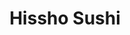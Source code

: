 ---
layout: place
title: "Hissho Sushi"
permalink: /tennessee/nashville/hissho-sushi.html
stateAbbr: TN
stateName: Tennessee
cityName: Nashville
place_id: ChIJS1K3Q61uZIgR-E_0OZm1ikg
photos:
  - name: >-
      places/ChIJS1K3Q61uZIgR-E_0OZm1ikg/photos/AeeoHcL-A96tY-pmwnOpXS27wmssd6_TVHroRBQSnD1oSdxgCNBbRAmLuaNaGUqrPUb8d8Gnz3_50ihADOwylZ5IFPBQI4isO7oGzAYvsqyj9-X_BQBG39YGPK4jgT7VFnUlGvBgpZ8q8t3GS2lc9Hgl66hO5FTWC2nlkTzBipe4l4by68wporBgko1iluZs9Sgd89JsNBcYHHAb1KnZFouwpt0ZAW23w0Ib-zTzWJCFoVAjVXFA3s4aqCqwcgoXqhAr2DkhwJe3Pzd9zJANOAQJvKw2SmCQW34F5e4bEWGcFYCSlLfzD49Pp7uQ4a64VfRBugjzDX5QsH_PvEwGAukrV-i1-0VKT54NtrnSPbt72zeR_nz3dLG36niPv5AouB7tuVfkl4BYxLeVbWOlMJzRKMSATtdOfHq105Qt6pCf_7cmvg
    widthPx: 4000
    heightPx: 3000
    authorAttributions:
      - displayName: Jordan
        uri: https://maps.google.com/maps/contrib/113786755451382592469
        photoUri: >-
          https://lh3.googleusercontent.com/a-/ALV-UjWgcfg0T-XcblArlBepPNlIHsJouxLgubOTYPLMxOHUzSM9g5_2pw=s100-p-k-no-mo
    flagContentUri: >-
      https://www.google.com/local/imagery/report/?cb_client=maps_api_places.places_api&image_key=!1e10!2sCIHM0ogKEICAgICUmvODBw&hl=en-US
    googleMapsUri: >-
      https://www.google.com/maps/place//data=!3m4!1e2!3m2!1sCIHM0ogKEICAgICUmvODBw!2e10!4m2!3m1!1s0x88646ead43b7524b:0x488ab59939f44ff8
  - name: >-
      places/ChIJS1K3Q61uZIgR-E_0OZm1ikg/photos/AeeoHcJThjanlrvyXzzp7fY8_Xv2-Xt6oWcGb_cCK5QO3HBwpCQ1WwJVkFbFP3bnekI4RDtBuO_fctOyKA0aUPTXgVOd7kTJRYpUVhQCjPKuKbNjZWJqFHozBhAnguqBnIv2MdZHhuREgBzqgdLtM5F0EbfHzhm9iljOs7RWu0cxHkhyCJioMgEHBLIy-x_LicjpFvtFR8HPJTw_wn4pCJwmQfsYKvZIl-uKFlSYGq2ecfSAKxSeY5Eblj9lhVC0jItsyMlCaIbpzjsjBvTMOhgrTlvC-sSfe4fDvXw93JIyqSR-V-7XSW1XA8M_3S_mpryqgtOgEWUYGhJIGpU0BtoVxeUEr6bfagiLd0dTN6NXGcK1N0HvOVgOzSb3AQnxm1zS1rBlunwinqbnQGspgl1y2By2XZIVzoa0OdTXRrFe2b-L_Eo
    widthPx: 3024
    heightPx: 4032
    authorAttributions:
      - displayName: Silver Cummings
        uri: https://maps.google.com/maps/contrib/102031944848709638647
        photoUri: >-
          https://lh3.googleusercontent.com/a-/ALV-UjVX6fIPvvgzLi8O3ZNCUjzaRng1SN0dI4vkwzX0YF30IJWViOJF=s100-p-k-no-mo
    flagContentUri: >-
      https://www.google.com/local/imagery/report/?cb_client=maps_api_places.places_api&image_key=!1e10!2sCIHM0ogKEICAgIDJyK3brAE&hl=en-US
    googleMapsUri: >-
      https://www.google.com/maps/place//data=!3m4!1e2!3m2!1sCIHM0ogKEICAgIDJyK3brAE!2e10!4m2!3m1!1s0x88646ead43b7524b:0x488ab59939f44ff8
  - name: >-
      places/ChIJS1K3Q61uZIgR-E_0OZm1ikg/photos/AeeoHcLKQJmlKEqGH2jS2H3ylUMlx59Fe40Wr_2j7EaCSDdhnpuawcJLjX-uffAZghWYswGeE6SAzAW5nJipK-zhq2N7DmD-s4x5hPl6R-4bEWjBWfcDUOLfuZN2pIuw96zAAi9V3mx1-fDAXbuVjtw3w_PlMG1hOafwNjGnb8t6AdQwsEi8Gw8iDBl991nIl7_Yj2W2IqqIZL4J8LQ1vddnqj7espY0PphSNvugyrnS9EzNLdGMNnZe2UaC3UwePcOgzXPYbTRn0t6Ey8fv5nuGvVlULMM-yfgfT63s2Zz0JV1RcP3JDUPhb8v8jB8k1yIHGj-5Lt8frIpWDsCgYQjJKm7odOrx2DIA6tiqyWsvQ_FRlbJexTQHp3wD6JotHROwYaOsoUzOB96CYU7to2NH7UR3Ww_DgcGZ-pwQi01AZFSG5g
    widthPx: 3024
    heightPx: 4032
    authorAttributions:
      - displayName: Northern Virginia
        uri: https://maps.google.com/maps/contrib/110080793047899558203
        photoUri: >-
          https://lh3.googleusercontent.com/a-/ALV-UjVSv3uJimd8yLQi847MohfFqUz0f1IYWOMw6tkNoDNGqZ2YzAf7=s100-p-k-no-mo
    flagContentUri: >-
      https://www.google.com/local/imagery/report/?cb_client=maps_api_places.places_api&image_key=!1e10!2sCIHM0ogKEICAgIDH4_L0IQ&hl=en-US
    googleMapsUri: >-
      https://www.google.com/maps/place//data=!3m4!1e2!3m2!1sCIHM0ogKEICAgIDH4_L0IQ!2e10!4m2!3m1!1s0x88646ead43b7524b:0x488ab59939f44ff8
  - name: >-
      places/ChIJS1K3Q61uZIgR-E_0OZm1ikg/photos/AeeoHcJUhjQrKDqBzCKn2hZ5_s1Fu8oj4Exy7hQ4CbyWpj5m2KmIgIiO2EDvWb9wg5pftozYi4ybvsGCnPUSjUXfTpILI2j6NEBoFGbwvXbAtPGI8lDAI0HVp5cpmd7NZt7ANaKcxxQ2Bl-8x4CVkTlkMr1sTIdVrwxxCLpySNDOVEtdZ3jYb8V38vmpqwgzAQOoDvsUUbgBdWU338BGv8mRliIPzrccuNVeQkcozlHc8_UcCBsH8LRkyevsfgSFfXgsRFKLSxxB2u291phKBCx5egnVKmHGsKAArfuFZVI3fUQ8Zl1vhGNrjzI272VgIC33Dy0zteLb8g3TbapVHdyu_bYuJzXwAsCQV_Egjix3LTrove5_8DqVLlYyY6syy3cyfQFw5rIjBU4ttJtQgYCjc3j0Zk6_Yz7rboorejgmw4AVPw
    widthPx: 3024
    heightPx: 4032
    authorAttributions:
      - displayName: Northern Virginia
        uri: https://maps.google.com/maps/contrib/110080793047899558203
        photoUri: >-
          https://lh3.googleusercontent.com/a-/ALV-UjVSv3uJimd8yLQi847MohfFqUz0f1IYWOMw6tkNoDNGqZ2YzAf7=s100-p-k-no-mo
    flagContentUri: >-
      https://www.google.com/local/imagery/report/?cb_client=maps_api_places.places_api&image_key=!1e10!2sCIHM0ogKEICAgIDH4_KWRQ&hl=en-US
    googleMapsUri: >-
      https://www.google.com/maps/place//data=!3m4!1e2!3m2!1sCIHM0ogKEICAgIDH4_KWRQ!2e10!4m2!3m1!1s0x88646ead43b7524b:0x488ab59939f44ff8
  - name: >-
      places/ChIJS1K3Q61uZIgR-E_0OZm1ikg/photos/AeeoHcK4GC9zHvU54cpiMfmWUEI2emZTQvTvixYrR-W9QYRO4ZB8SDvwoMrmQEOTUHhZ4StvbbBIHhX7wIBsPHpHH7EDCPtuH8jt8SjGwG6dZ29_rX-mySKPOuFNvjlX1Q_5ukon4sa9bGx3FiCemtvDjgL6qiLvPrrZzSlwOzkUcRxVFrzmnxKG_cakeegj3XAZ-35w-u0ur_ZXtBlE5zMZKud0msupCKISChtk8BXK6BdI5pcWr1yox4YMw9_cpCsBcbc2YevLiyAwtT7S7VAW1drA7aBnkJ_idzDRskyvbkM2hCsJKWFvMQ98CcYZ2lo53PaiIwyqtIEMSJPnVMjQEYpq9uTLEC2RqeTxy6fM5VTXP95PtOFwj1ATXWJKt-wHZQjNuDY4n6FdUv8WdJcse0GoPlrhF2oArg0w9j87WprNng
    widthPx: 3024
    heightPx: 4032
    authorAttributions:
      - displayName: Northern Virginia
        uri: https://maps.google.com/maps/contrib/110080793047899558203
        photoUri: >-
          https://lh3.googleusercontent.com/a-/ALV-UjVSv3uJimd8yLQi847MohfFqUz0f1IYWOMw6tkNoDNGqZ2YzAf7=s100-p-k-no-mo
    flagContentUri: >-
      https://www.google.com/local/imagery/report/?cb_client=maps_api_places.places_api&image_key=!1e10!2sCIHM0ogKEICAgIDH4_Khbw&hl=en-US
    googleMapsUri: >-
      https://www.google.com/maps/place//data=!3m4!1e2!3m2!1sCIHM0ogKEICAgIDH4_Khbw!2e10!4m2!3m1!1s0x88646ead43b7524b:0x488ab59939f44ff8
  - name: >-
      places/ChIJS1K3Q61uZIgR-E_0OZm1ikg/photos/AeeoHcI4fdPxdjcWXlYxEBBqjoK28VpYYFKTYgAC3TRg1RPUzYnwIMTU76fMCdr1iUBsiAHfQ-0uHhCiCrhtCJeAZ6pesmuRRiUL5Z237ATz0Xsq2roMADnCvy1yabIS6bPZ9yynz4ILj5QhcZ9BtT8j-H6wTHhtdtXx6yY0RBhhBodq55rPZWIlyMidos1TpIdvX9nsLQwQsSr-g5AVbeIG-Yv6hiV2fJrJYl-6CJrvR48Z_WOeJs_w8k5jYkfTFt1X1rutMf-nUVBCSd_P2qQhWKsQnXXUU-QdsE-7Vbb0kOn6Ek2e9EfFd9hn7saFHKrhqnU_oCdh_WjSuQNNVpKQS2JaFQYKWNRN0SQSrcf0qQwmtexu8wYnEhDwjJFThAQ7K595Zph78b1Tvj1_DiGSbdUnkTQZriJ-ZwMtFkgrGgo
    widthPx: 4032
    heightPx: 3024
    authorAttributions:
      - displayName: Angela Khan-Norton
        uri: https://maps.google.com/maps/contrib/114636292523541691704
        photoUri: >-
          https://lh3.googleusercontent.com/a-/ALV-UjW1st0E_xEMHSpHz02aICRM-nDzFAHAjZxHVITyJdgFKuYHFCAhRA=s100-p-k-no-mo
    flagContentUri: >-
      https://www.google.com/local/imagery/report/?cb_client=maps_api_places.places_api&image_key=!1e10!2sCIHM0ogKEICAgIDMmuyXPg&hl=en-US
    googleMapsUri: >-
      https://www.google.com/maps/place//data=!3m4!1e2!3m2!1sCIHM0ogKEICAgIDMmuyXPg!2e10!4m2!3m1!1s0x88646ead43b7524b:0x488ab59939f44ff8
  - name: >-
      places/ChIJS1K3Q61uZIgR-E_0OZm1ikg/photos/AeeoHcLwZaPv0nIHzMRQiWJRwQz92nP7wgltFp4Xag1Qm3k0jClB2OFlx-EhNqMxeCkmLeRTCD4zCBghm-jAUu52u7IslSz_yzRRQbaaocydXOU8mbbsce7Gfm9x8xyxrOnfPtGlZLpvG3xMN83ypZ-7l8klNDSdq47kSWUWGvgRcXXJyeDhpJvtCn5SEnC4wW3Os3Y7eL68EsLvwbcE-IS-3NuV4Jv_P0vgfqeaGpiKsTPO0NJtNC2OSz4Z-KP5qrgRaNiddI5Xvf5BKoWo4ix3TioeX-M-v4kmBcEa3A3gwuE6UmnDcAduT_TWYlaYD0NOMsegBjgulqPBf6oRyh5A5fQrLo8hTHvGY6H4jmYalWxIeKqimQtsN7qGUsSKnvHQ12G609IurPDwNl-y6G165xHUfS6H-kpucyRHdLvTB1aar7RF
    widthPx: 3024
    heightPx: 3024
    authorAttributions:
      - displayName: Eugene Carbajal
        uri: https://maps.google.com/maps/contrib/106900476265136910698
        photoUri: >-
          https://lh3.googleusercontent.com/a-/ALV-UjWkepk9CrbXCW1gWg-2CfzhyrjCcUscwuTWfedtbODCoOwZY4Rx=s100-p-k-no-mo
    flagContentUri: >-
      https://www.google.com/local/imagery/report/?cb_client=maps_api_places.places_api&image_key=!1e10!2sCIHM0ogKEICAgICm8oypqgE&hl=en-US
    googleMapsUri: >-
      https://www.google.com/maps/place//data=!3m4!1e2!3m2!1sCIHM0ogKEICAgICm8oypqgE!2e10!4m2!3m1!1s0x88646ead43b7524b:0x488ab59939f44ff8
  - name: >-
      places/ChIJS1K3Q61uZIgR-E_0OZm1ikg/photos/AeeoHcLEPFqY7ap6Sr8uha9p2z2JuRCxl8r7jPM-hREKTH9pJqgNeoDdLCwsdBXvsIDjOgdFfcgE0Qqah1jP0ZNkj2dGSIo_mh1WnYdoZJUScclu3lJ7EfLeKvvEadWyAuO3H40P-sMjUqNl03bnPRvEZMRlCueE8IizhRS_WB2BP_kuQAK9KaoOD7UF4C4zWR8bH-yfYnWPRzEZk-5Eb1n9qTiqWX0jgtTL_dwAES7TQKcAm6_eLamKrV0Zz11uQ01jhTQQGNG_qn1lNH1ARsqKGEoC_mbXMRJel4FP3dH8_qDBUHZSEYRBPcfABw4VG5owX_pcsfJXrwQxbGN7m98B-50mcI8BH9mhBU9nHSCqn-ZenZnuZekOslJTP3BaJ745p202U70Jhc8PwM1bCalg_0SI_oYVLBuYZqXrZAF-L-9gxQ
    widthPx: 4032
    heightPx: 3024
    authorAttributions:
      - displayName: Thual Muang
        uri: https://maps.google.com/maps/contrib/104342565633141347041
        photoUri: >-
          https://lh3.googleusercontent.com/a-/ALV-UjWBGU28aCyk9bmGk1kua3rac2T1lqyaY3F2QREN176x4LobIMgC=s100-p-k-no-mo
    flagContentUri: >-
      https://www.google.com/local/imagery/report/?cb_client=maps_api_places.places_api&image_key=!1e10!2sCIHM0ogKEICAgIDa4NGCDQ&hl=en-US
    googleMapsUri: >-
      https://www.google.com/maps/place//data=!3m4!1e2!3m2!1sCIHM0ogKEICAgIDa4NGCDQ!2e10!4m2!3m1!1s0x88646ead43b7524b:0x488ab59939f44ff8
  - name: >-
      places/ChIJS1K3Q61uZIgR-E_0OZm1ikg/photos/AeeoHcIDAhWb93HqdBGWPUn7wdJQRTPU3H8dV9HI9IrNJGcRRhhdJOYNaTmyF1zAgT0oja3-drDYxeq4aJTbQckYGSUtAhu_O__sI8Kr7MccHTOTkMe9n65-qGA3HhxF4j22XMOtLjzXfrjvlajOgZNArDfDnOxY-0EZY9qlYxBByGRwoED-Np929borq0ZCcGgKEkg6r5_iH1zrv_XdVXTzYzbenJozc1Jz4WaVti0Wih-BAVBYjHyao6RELPBIGzWkE2Ycxbw6t3bDX9a8HyY3bbehNWvbO8anTXL82rDkdyDx31y9e0Q6ezQMJQRWL4PvoiRi5pKl0STjStMbASDbIyJJiq2TxjPnb7OdtYvPQwCBOQa45F7YIpn4oyDavZRWjL1X1wJTYvwodqVSbqNYaZDfErGrZy4EV1BfJK691105zg
    widthPx: 3024
    heightPx: 4032
    authorAttributions:
      - displayName: Philip Douglas
        uri: https://maps.google.com/maps/contrib/108726099558602162830
        photoUri: >-
          https://lh3.googleusercontent.com/a-/ALV-UjW0y_dUD4YyXgNPBMoVVNaBFAZ-7mYaubSW3OIXhKy6KkiPV3h0Pw=s100-p-k-no-mo
    flagContentUri: >-
      https://www.google.com/local/imagery/report/?cb_client=maps_api_places.places_api&image_key=!1e10!2sCIHM0ogKEICAgIC19M2qTA&hl=en-US
    googleMapsUri: >-
      https://www.google.com/maps/place//data=!3m4!1e2!3m2!1sCIHM0ogKEICAgIC19M2qTA!2e10!4m2!3m1!1s0x88646ead43b7524b:0x488ab59939f44ff8
  - name: >-
      places/ChIJS1K3Q61uZIgR-E_0OZm1ikg/photos/AeeoHcLClzWVpOu4humcHS9E7DvoaVPXP2fnZr5IoK5ZJpa4StiGuJPbrTvXZYDajXFchjgbDW4XnSmsV1h_epNQlXtCA8cDvb25M_sASwzzp4C-hD83ROtBYrfo6FIktQeikD4_T8NTUk3psvk78TEyWOONdBX03bQTTS0W_saDsyuY7__tsGTIk9LXDivUXOugh9e2-2Od9CjRQixnqVBWqdZmXD93-6K8hzMqBWEvgErrJ3wKxZLscCOW-XlRvXm5Dlp9D9HCmtXeqno3b6eGJWUtmccDL6ZMQMDKVcVVwb6vu0oorAXqHIXZh3Fkff-lD-EO5nhgT4LcxOTZ8bSnzkM0DsjCXDmN_u-IB6xZ5YHWLUtcfXDRKlV9A7IfwvzRSU0aqP-an4EllEnVah8GtveGv9II8OKvBfb8oD9vMFfMWQ
    widthPx: 4032
    heightPx: 3024
    authorAttributions:
      - displayName: Angela Inman
        uri: https://maps.google.com/maps/contrib/115394880669687469680
        photoUri: >-
          https://lh3.googleusercontent.com/a-/ALV-UjV-e2v3zBrpCKQ4J5jxnzYVQc9turC22RAJ781VpqPjAFuujF3Z=s100-p-k-no-mo
    flagContentUri: >-
      https://www.google.com/local/imagery/report/?cb_client=maps_api_places.places_api&image_key=!1e10!2sCIHM0ogKEICAgIDZ9uC_KA&hl=en-US
    googleMapsUri: >-
      https://www.google.com/maps/place//data=!3m4!1e2!3m2!1sCIHM0ogKEICAgIDZ9uC_KA!2e10!4m2!3m1!1s0x88646ead43b7524b:0x488ab59939f44ff8
address: 1 Terminal Dr, Nashville, TN 37214, USA
street: 1 Terminal Dr
city: Nashville
state: TN
zip: '37214'
country: USA
neighborhood: null
latitude: '36.132299'
longitude: '-86.669752'
accessibility_options:
  wheelchairAccessibleParking: true
  wheelchairAccessibleEntrance: true
  wheelchairAccessibleSeating: true
business_status: OPERATIONAL
name: Hissho Sushi
google_maps_links:
  directionsUri: >-
    https://www.google.com/maps/dir//''/data=!4m7!4m6!1m1!4e2!1m2!1m1!1s0x88646ead43b7524b:0x488ab59939f44ff8!3e0
  placeUri: https://maps.google.com/?cid=5227189987223818232
  writeAReviewUri: >-
    https://www.google.com/maps/place//data=!4m3!3m2!1s0x88646ead43b7524b:0x488ab59939f44ff8!12e1
  reviewsUri: >-
    https://www.google.com/maps/place//data=!4m4!3m3!1s0x88646ead43b7524b:0x488ab59939f44ff8!9m1!1b1
  photosUri: >-
    https://www.google.com/maps/place//data=!4m3!3m2!1s0x88646ead43b7524b:0x488ab59939f44ff8!10e5
primary_type: Sushi Restaurant
opening_hours:
  regular: null
  current: null
secondary_opening_hours:
  regular:
    weekdayDescriptions: null
    type: null
  current:
    weekdayDescriptions: null
    type: null
phone: null
price_level: null
price_range: null
rating: null
rating_count: 0
website: null
description: null
reviews: null
parking_options: null
payment_options: null
allow_dogs: null
curbside_pickup: null
delivery: null
dine_in: null
good_for_children: null
good_for_groups: null
good_for_sports: null
live_music: null
menu_for_children: null
outdoor_seating: null
reservable: null
restroom: null
serves_beer: null
serves_breakfast: null
serves_brunch: null
serves_cocktails: null
serves_coffee: null
serves_dinner: null
serves_dessert: null
serves_lunch: null
serves_vegetarian_food: null
serves_wine: null
takeout: null

---